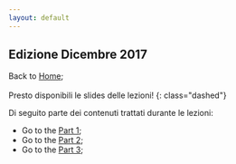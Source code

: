 ```yaml
---
layout: default
---
```


## Edizione Dicembre 2017

Back to [Home](index);
<br/><br/>
Presto disponibili le slides delle lezioni!
{: class="dashed"}

Di seguito parte dei contenuti trattati durante le lezioni:

* Go to the [Part 1](./resources/twine/slides.html);
* Go to the [Part 2](./resources/indexa.html);
* Go to the [Part 3](#pt3);

